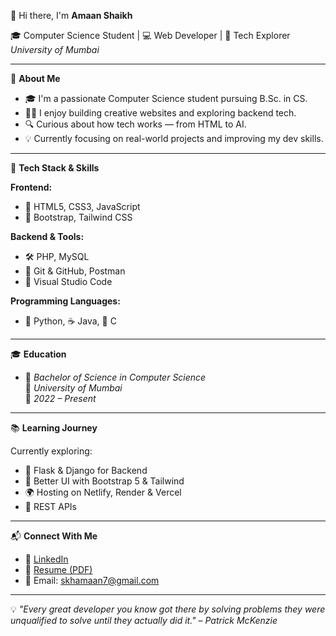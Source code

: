 👋 Hi there, I'm **Amaan Shaikh**

🎓 Computer Science Student | 💻 Web Developer | 🚀 Tech Explorer  
*University of Mumbai*

---

🌟 **About Me**

- 🎓 I'm a passionate Computer Science student pursuing B.Sc. in CS.
- 👨‍💻 I enjoy building creative websites and exploring backend tech.
- 🔍 Curious about how tech works — from HTML to AI.
- 💡 Currently focusing on real-world projects and improving my dev skills.

---

🧰 **Tech Stack & Skills**

**Frontend:**
- 🎨 HTML5, CSS3, JavaScript
- 🧩 Bootstrap, Tailwind CSS

**Backend & Tools:**
- 🛠️ PHP, MySQL
- 🔧 Git & GitHub, Postman
- 🧠 Visual Studio Code

**Programming Languages:**
- 🐍 Python, ☕ Java, 🧮 C

---

🎓 **Education**

- 🏫 *Bachelor of Science in Computer Science*  
  📍 *University of Mumbai*  
  📆 *2022 – Present*

---

📚 **Learning Journey**

Currently exploring:
- 🧠 Flask & Django for Backend
- 🎨 Better UI with Bootstrap 5 & Tailwind
- 🌍 Hosting on Netlify, Render & Vercel
- 🔗 REST APIs

---

📬 **Connect With Me**

- 💼 [LinkedIn](https://www.linkedin.com/in/amaan-shaikh-3b4959292/)  
- 📄 [Resume (PDF)](https://drive.google.com/file/d/1GA0cTPkYW81ifSM_5b1nakb9F0f4G2bH/view?usp=sharing)  
- 📧 Email: skhamaan7@gmail.com

---

💡 *"Every great developer you know got there by solving problems they were unqualified to solve until they actually did it." – Patrick McKenzie*
